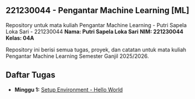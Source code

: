  ## 221230044 - Pengantar Machine Learning [ML]

Repository untuk mata kuliah Pengantar Machine Learning - Putri Sapela Loka Sari - 221230044
**Nama: Putri Sapela Loka Sari** 
**NIM: 221230044** 
**Kelas: 04A**

Repository ini berisi semua tugas, proyek, dan catatan untuk mata kuliah Pengantar Machine Learning Semester Ganjil 2025/2026.

## Daftar Tugas
- **Minggu 1:** [Setup Environment - Hello World](https://colab.research.google.com/gist/lokaa12/23c6f20dda24fa746d1103fe135f5350/tugas_minggu_1_hello_world.ipynb)

